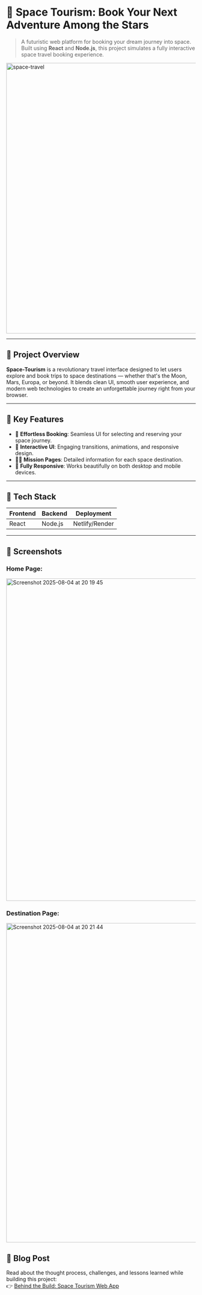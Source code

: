 # 🌌 Space Tourism: Book Your Next Adventure Among the Stars

> A futuristic web platform for booking your dream journey into space.  
> Built using **React** and **Node.js**, this project simulates a fully interactive space travel booking experience.



<img width="1280" height="720" alt="space-travel" src="https://github.com/user-attachments/assets/3fc37c02-0cb5-4279-ab08-cc504c0f9541" />

---

## 🚀 Project Overview

**Space-Tourism** is a revolutionary travel interface designed to let users explore and book trips to space destinations — whether that's the Moon, Mars, Europa, or beyond. It blends clean UI, smooth user experience, and modern web technologies to create an unforgettable journey right from your browser.

---

## 🌠 Key Features

- 🔭 **Effortless Booking**: Seamless UI for selecting and reserving your space journey.
- 💫 **Interactive UI**: Engaging transitions, animations, and responsive design.
- 👩‍🚀 **Mission Pages**: Detailed information for each space destination.
- 📱 **Fully Responsive**: Works beautifully on both desktop and mobile devices.

---

## 🧰 Tech Stack

| Frontend | Backend | Deployment |
|----------|---------|------------|
| React | Node.js | Netlify/Render |

---

## 📸 Screenshots

### Home Page:

<img width="1498" height="858" alt="Screenshot 2025-08-04 at 20 19 45" src="https://github.com/user-attachments/assets/eda422d2-0569-4446-8a0c-688509ea8c2a" />

### Destination Page:

<img width="1497" height="850" alt="Screenshot 2025-08-04 at 20 21 44" src="https://github.com/user-attachments/assets/69932bd1-a07f-44d7-9c02-9219658018a6" />


## 📝 Blog Post

Read about the thought process, challenges, and lessons learned while building this project:  
👉 [Behind the Build: Space Tourism Web App](https://mayurphumatiya.hashnode.dev/space-tourism-for-all-a-seamless-space-travel-app)

